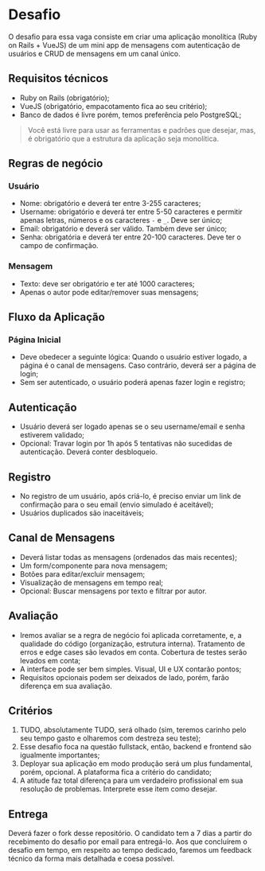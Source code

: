 # Desafio

O desafio para essa vaga consiste em criar uma aplicação monolítica (Ruby on Rails + VueJS) de um mini app de mensagens com autenticação de usuários e CRUD de mensagens em um canal único.

## Requisitos técnicos

- Ruby on Rails (obrigatório);
- VueJS (obrigatório, empacotamento fica ao seu critério);
- Banco de dados é livre porém, temos preferência pelo PostgreSQL;

> Você está livre para usar as ferramentas e padrões que desejar, mas, é obrigatório que a estrutura da aplicação seja monolítica.

## Regras de negócio

### Usuário

- Nome: obrigatório e deverá ter entre 3-255 caracteres;
- Username: obrigatório e deverá ter entre 5-50 caracteres e permitir apenas letras, números e os caracteres `-` e `_`.  Deve ser único;
- Email: obrigatório e deverá ser válido. Também deve ser único;
- Senha: obrigatória e deverá ter entre 20-100 caracteres. Deve ter o campo de confirmação.

### Mensagem

- Texto: deve ser obrigatório e ter até 1000 caracteres;
- Apenas o autor pode editar/remover suas mensagens;

## Fluxo da Aplicação

### Página Inicial

- Deve obedecer a seguinte lógica: Quando o usuário estiver logado, a página é o canal de mensagens. Caso contrário, deverá ser a página de login;
- Sem ser autenticado, o usuário poderá apenas fazer login e registro;

## Autenticação

- Usuário deverá ser logado apenas se o seu username/email e senha estiverem validado;
- Opcional: Travar login por 1h após 5 tentativas não sucedidas de autenticação. Deverá conter desbloqueio.

## Registro

- No registro de um usuário, após criá-lo, é preciso enviar um link de confirmação para o seu email (envio simulado é aceitável);
- Usuários duplicados são inaceitáveis;

## Canal de Mensagens

- Deverá listar todas as mensagens (ordenados das mais recentes);
- Um form/componente para nova mensagem;
- Botões para editar/excluir mensagem;
- Visualização de mensagens em tempo real;
- Opcional: Buscar mensagens por texto e filtrar por autor.

## Avaliação

- Iremos avaliar se a regra de negócio foi aplicada corretamente, e, a qualidade do código (organização, estrutura interna). Tratamento de erros e edge cases são levados em conta. Cobertura de testes serão levados em conta;
- A interface pode ser bem simples. Visual, UI e UX contarão pontos;
- Requisitos opcionais podem ser deixados de lado, porém, farão diferença em sua avaliação.

## Critérios

1. TUDO, absolutamente TUDO, será olhado (sim, teremos carinho pelo seu tempo gasto e olharemos com destreza seu teste);
2. Esse desafio foca na questão fullstack, então, backend e frontend são igualmente importantes;
3. Deployar sua aplicação em modo produção será um plus fundamental, porém, opcional. A plataforma fica a critério do candidato;
4. A atitude faz total diferença para um verdadeiro profissional em sua resolução de problemas. Interprete esse item como desejar.

## Entrega

Deverá fazer o fork desse repositório. O candidato tem a 7 dias a partir do recebimento do desafio por email para entregá-lo. Aos que concluírem o desafio em tempo, em respeito ao tempo dedicado, faremos um feedback técnico da forma mais detalhada e coesa possível.